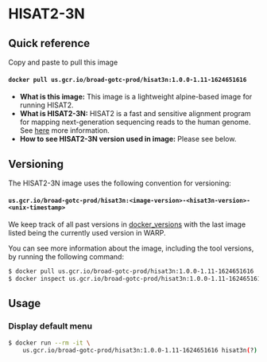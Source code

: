 # HISAT2-3N

## Quick reference

Copy and paste to pull this image

#### `docker pull us.gcr.io/broad-gotc-prod/hisat3n:1.0.0-1.11-1624651616`

- __What is this image:__ This image is a lightweight alpine-based image for running HISAT2.
- __What is HISAT2-3N:__ HISAT2 is a fast and sensitive alignment program for mapping next-generation sequencing reads to the human genome. See [here](https://github.com/DaehwanKimLab/hisat2) more information.
- __How to see HISAT2-3N version used in image:__ Please see below.

## Versioning

The HISAT2-3N image uses the following convention for versioning:

#### `us.gcr.io/broad-gotc-prod/hisat3n:<image-version>-<hisat3n-version>-<unix-timestamp>` 

We keep track of all past versions in [docker_versions](docker_versions.tsv) with the last image listed being the currently used version in WARP.

You can see more information about the image, including the tool versions, by running the following command:

```bash
$ docker pull us.gcr.io/broad-gotc-prod/hisat3n:1.0.0-1.11-1624651616
$ docker inspect us.gcr.io/broad-gotc-prod/hisat3n:1.0.0-1.11-1624651616
```

## Usage

### Display default menu

```bash
$ docker run --rm -it \
    us.gcr.io/broad-gotc-prod/hisat3n:1.0.0-1.11-1624651616 hisat3n(?) 
```
